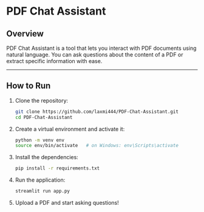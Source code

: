 # PDF Chat Assistant

## Overview
PDF Chat Assistant is a tool that lets you interact with PDF documents using natural language. You can ask questions about the content of a PDF or extract specific information with ease.

---

## How to Run
1. Clone the repository:
   ```bash
   git clone https://github.com/laxmi444/PDF-Chat-Assistant.git
   cd PDF-Chat-Assistant
   ```
2. Create a virtual environment and activate it:
   ```bash
   python -m venv env
   source env/bin/activate   # on Windows: env\Scripts\activate
   ```
3. Install the dependencies:
   ```bash
   pip install -r requirements.txt
   ```
4. Run the application:
   ```bash
   streamlit run app.py
   ```
5. Upload a PDF and start asking questions!

